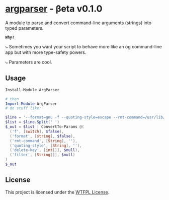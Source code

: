 ﻿
# [argparser](https://www.powershellgallery.com/packages/ArgParser) -	βeta v0.1.0

A module to parse and convert command-line arguments (strings) into typed parameters.

**`Why?`**

⤷ Sometimes you want your script to behave more like an og command-line app but with more type-safety powers.

⤷ Parameters are cool.

## Usage

```PowerShell
Install-Module ArgParser

# then
Import-Module ArgParser
# do stuff like:

$line = '--format=gnu -f --quoting-style=escape --rmt-command=/usr/lib/tar/rmt -delete-key=2 --filter name1 name2'
$list = $line.Split(' ')
$_out = $list | ConvertTo-Params @(
  ('f', [switch], $false),
  ('format', [string], $false),
  ('rmt-command', [String], ''),
  ('quoting-style', [String], ''),
  ('delete-key', [int[]], $null),
  ('filter', [String[]], $null)
)
$_out
```

## License

This project is licensed under the [WTFPL License](LICENSE).